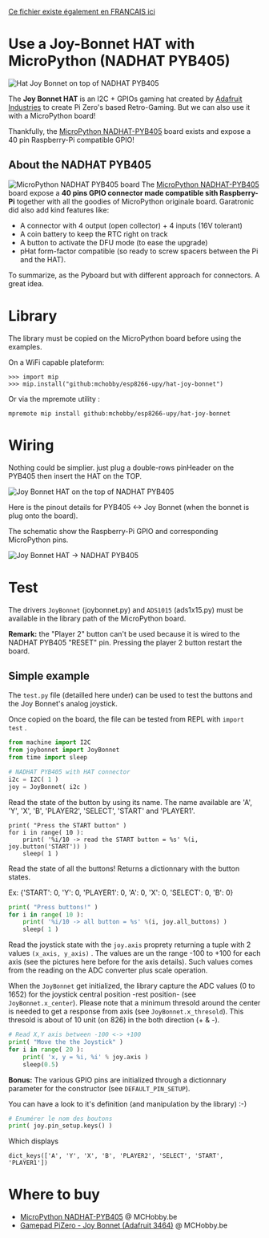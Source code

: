 [Ce fichier existe également en FRANCAIS ici](readme.md)

# Use a Joy-Bonnet HAT with MicroPython (NADHAT PYB405)

![Hat Joy Bonnet on top of NADHAT PYB405](docs/_static/pyb405-to-joy-bonnet.jpg)

The __Joy Bonnet HAT__ is an I2C + GPIOs gaming hat created by [Adafruit Industries](https://www.adafruit.com) to create Pi Zero's based Retro-Gaming. But we can also use it with a MicroPython board!

Thankfully, the [MicroPython NADHAT-PYB405](https://shop.mchobby.be/fr/micropython/1653-hat-micropython-pyb405-nadhat-3232100016538-garatronic.html) board exists and expose a 40 pin Raspberry-Pi compatible GPIO!

## About the NADHAT PYB405
![MicroPython NADHAT PYB405 board](../docs/_static/NADHAT-PYB405.jpg)
The [MicroPython NADHAT-PYB405](https://shop.mchobby.be/fr/micropython/1653-hat-micropython-pyb405-nadhat-3232100016538-garatronic.html) board expose a __40 pins GPIO connector made compatible sith Raspberry-Pi__ together with all the goodies of MicroPython originale board. Garatronic did also add kind features like:

* A connector with 4 output (open collector) + 4 inputs (16V tolerant)
* A coin battery to keep the RTC right on track
* A button to activate the DFU mode (to ease the upgrade)
* pHat form-factor compatible (so ready to screw spacers between the Pi and the HAT).

To summarize, as the Pyboard but with different approach for connectors. A great idea.

# Library

The library must be copied on the MicroPython board before using the examples.

On a WiFi capable plateform:

```
>>> import mip
>>> mip.install("github:mchobby/esp8266-upy/hat-joy-bonnet")
```

Or via the mpremote utility :

```
mpremote mip install github:mchobby/esp8266-upy/hat-joy-bonnet
```

# Wiring
Nothing could be simplier. just plug a double-rows pinHeader on the PYB405 then insert the HAT on the TOP.

![Joy Bonnet HAT on the top of NADHAT PYB405](docs/_static/pyb405-to-joy-bonnet_2.jpg)

Here is the pinout details for PYB405 <-> Joy Bonnet (when the bonnet is plug onto the board).

The schematic show the Raspberry-Pi GPIO and corresponding MicroPython pins.

![Joy Bonnet HAT -> NADHAT PYB405](docs/_static/gaming_schem-to-hat.jpg)

# Test
The drivers `JoyBonnet` (joybonnet.py) and `ADS1015` (ads1x15.py) must be available in the library path of the MicroPython board.


__Remark:__ the "Player 2" button can't be used because it is wired to the NADHAT PYB405 "RESET" pin. Pressing the player 2 button restart the board.

## Simple example
The `test.py` file (detailled here under) can be used to test the buttons and the Joy Bonnet's analog joystick.

Once copied on the board, the file can be tested from REPL with `import test` .

``` python
from machine import I2C
from joybonnet import JoyBonnet
from time import sleep

# NADHAT PYB405 with HAT connector
i2c = I2C( 1 )
joy = JoyBonnet( i2c )
```

Read the state of the button by using its name. The name available are 'A', 'Y', 'X', 'B', 'PLAYER2', 'SELECT', 'START' and 'PLAYER1'.

```
print( "Press the START button" )
for i in range( 10 ):
	print( '%i/10 -> read the START button = %s' %(i, joy.button('START')) )
	sleep( 1 )
```

Read the state of all the buttons! Returns a dictionnary with the button states.

Ex: {'START': 0, 'Y': 0, 'PLAYER1': 0, 'A': 0, 'X': 0, 'SELECT': 0, 'B': 0}

``` python
print( "Press buttons!" )
for i in range( 10 ):
	print( '%i/10 -> all button = %s' %(i, joy.all_buttons) )
	sleep( 1 )
```

Read the joystick state with the `joy.axis` proprety returning a tuple with 2 values `(x_axis, y_axis)` . The values are un the range -100 to +100 for each axis (see the pictures here before for the axis details). Such values comes from the reading on the ADC converter plus scale operation.

When the `JoyBonnet` get initialized, the library capture the ADC values (0 to 1652) for the joystick central position -rest position- (see `JoyBonnet.x_center`). Please note that a minimum thresold around the center is needed to get a response from axis (see `JoyBonnet.x_thresold`). This thresold is about of 10 unit (on 826) in the both direction (+ & -).

``` python
# Read X,Y axis between -100 <-> +100
print( "Move the the Joystick" )
for i in range( 20 ):
	print( 'x, y = %i, %i' % joy.axis )
	sleep(0.5)
```

__Bonus:__ The various GPIO pins are initialized through a dictionnary parameter for the constructor (see `DEFAULT_PIN_SETUP`).

You can have a look to it's definition (and manipulation by the library) :-)

``` python
# Enumérer le nom des boutons
print( joy.pin_setup.keys() )
```
Which displays

`dict_keys(['A', 'Y', 'X', 'B', 'PLAYER2', 'SELECT', 'START', 'PLAYER1'])`

# Where to buy
* [MicroPython NADHAT-PYB405](https://shop.mchobby.be/fr/micropython/1653-hat-micropython-pyb405-nadhat-3232100016538-garatronic.html) @ MCHobby.be
* [Gamepad PiZero - Joy Bonnet (Adafruit 3464)](https://shop.mchobby.be/fr/pi-zero-w/1116-gamepad-pizero-joy-bonnet-3232100011168-adafruit.html) @ MCHobby.be
